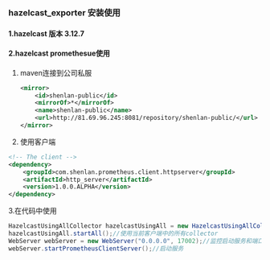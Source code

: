 ### hazelcast_exporter 安装使用

#### 1.hazelcast 版本 3.12.7

#### 2.hazelcast promethesue使用

1. maven连接到公司私服 

   ```xml
   <mirror>
       <id>shenlan-public</id>
       <mirrorOf>*</mirrorOf>
       <name>shenlan-public</name>
       <url>http://81.69.96.245:8081/repository/shenlan-public/</url>
   </mirror>
   ```

2. 使用客户端

```xml
<!-- The client -->
<dependency>
    <groupId>com.shenlan.prometheus.client.httpserver</groupId>
    <artifactId>http_server</artifactId>
    <version>1.0.0.ALPHA</version>
</dependency>
```

3.在代码中使用

```java
HazelcastUsingAllCollector hazelcastUsingAll = new HazelcastUsingAllCollector(hazelcastInstance);//将hazelcast实例传入
hazelcastUsingAll.startAll();//使用当前客户端中的所有collector
WebServer webServer = new WebServer("0.0.0.0", 17002);//监控启动服务和端口
webServer.startPrometheusClientServer();//启动服务
```